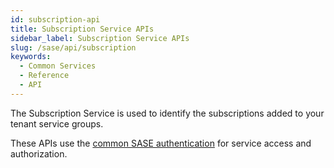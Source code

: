 ```yaml
---
id: subscription-api
title: Subscription Service APIs
sidebar_label: Subscription Service APIs
slug: /sase/api/subscription
keywords:
  - Common Services
  - Reference
  - API
---
```


The Subscription Service is used to identify the subscriptions added to your tenant
service groups.

These APIs use the [common SASE authentication](/sase/docs/getstarted) for service access and authorization.
